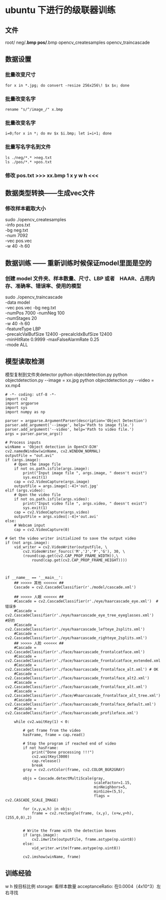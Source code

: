 # ubuntu 下进行的级联器训练
## 文件
root/
    neg/**.bmp
    pos/**.bmp
    opencv_createsamples
    opencv_traincascade
## 数据设置
### 批量改变尺寸
```
for x in *.jpg; do convert -resize 256x256\! $x $x; done
```
### 批量改变名字
```
rename "s/^/image_/" x.bmp
```
### 批量改变名字
```
i=0;for x in *; do mv $x $i.bmp; let i=i+1; done
```
### 批量写名字名到文件
```
ls ./neg/*.* >neg.txt
ls ./pos/*.* >pos.txt
```

### 修改 pos.txt >>> xx.bmp 1 x y w h <<<

## 数据类型转换——生成vec文件   
### 修改样本截取大小
sudo ./opencv_createsamples \
-info pos.txt \
-bg neg.txt \
-num 7092 \
-vec pos.vec \
-w 40 -h 60

## 数据训练 —— 重新训练时候保证model里面是空的
### 创建 model 文件夹、样本数量、尺寸、LBP 或者　HAAR、占用内存、准确率、错误率、使用的模型
sudo ./opencv_traincascade \
-data model \
-vec pos.vec -bg neg.txt \
-numPos 7000 -numNeg 100 \
-numStages 20 \
-w 40 -h 60 \
-featureType LBP \
-precalcValBufSize 12400 -precalcIdxBufSize 12400 \
-minHitRate 0.9999  -maxFalseAlarmRate 0.25 \
-mode ALL

## 模型读取检测
模型复制到文件夹detector
python objectdetection.py
python objectdetection.py --image = xx.jpg
python objectdetection.py --video = xx.mp4
``` objectdetection.py内容如下：
# -*- coding: utf-8 -*-
import cv2
import argparse
import sys
import numpy as np

parser = argparse.ArgumentParser(description='Object Detection')
parser.add_argument('--image', help='Path to image file.')
parser.add_argument('--video', help='Path to video file.')
args = parser.parse_args()

# Process inputs
winName = 'Object detection in OpenCV-DJH'
cv2.namedWindow(winName, cv2.WINDOW_NORMAL)
outputFile = "out.avi"
if (args.image):
    # Open the image file
    if not os.path.isfile(args.image):
        print("Input image file ", args.image, " doesn't exist")
        sys.exit(1)
    cap = cv2.VideoCapture(args.image)
    outputFile = args.image[:-4]+'out.jpg'
elif (args.video):
    # Open the video file
    if not os.path.isfile(args.video):
        print("Input video file ", args.video, " doesn't exist")
        sys.exit(1)
    cap = cv2.VideoCapture(args.video)
    outputFile = args.video[:-4]+'out.avi'
else:
    # Webcam input
    cap = cv2.VideoCapture(0)

# Get the video writer initialized to save the output video
if (not args.image):
    vid_writer = cv2.VideoWriter(outputFile, \
        cv2.VideoWriter_fourcc('M','J','P','G'), 30, \
        (round(cap.get(cv2.CAP_PROP_FRAME_WIDTH)),\
            round(cap.get(cv2.CAP_PROP_FRAME_HEIGHT))))



if __name__ == '__main__':   
    ## >>>>> 其他 <<<<<< ##
    Cascade = cv2.CascadeClassifier(r'./model/cascade.xml') 
    
    ## >>>>> 人眼 <<<<<< ##
    #Cascade = cv2.CascadeClassifier(r'./eye/haarcascade_eye.xml')  #错误多  
    #Cascade = cv2.CascadeClassifier(r'./eye/haarcascade_eye_tree_eyeglasses.xml')   #好的 
    #Cascade = cv2.CascadeClassifier(r'./eye/haarcascade_lefteye_2splits.xml')    
    #Cascade = cv2.CascadeClassifier(r'./eye/haarcascade_righteye_2splits.xml')    
    ## >>>>> 人脸 <<<<<< ##
    #Cascade = cv2.CascadeClassifier(r'./face/haarcascade_frontalcatface.xml') 
    #Cascade = cv2.CascadeClassifier(r'./face/haarcascade_frontalcatface_extended.xml') 
    #Cascade = cv2.CascadeClassifier(r'./face/haarcascade_frontalface_alt.xml') # OK
    #Cascade = cv2.CascadeClassifier(r'./face/haarcascade_frontalface_alt2.xml')
    #Cascade = cv2.CascadeClassifier(r'./face/haarcascade_frontalface_alt.xml')
    #Cascade = cv2.CascadeClassifier(r'./face/#haarcascade_frontalface_alt_tree.xml')
    #Cascade = cv2.CascadeClassifier(r'./face/haarcascade_frontalface_default.xml')
    #Cascade = cv2.CascadeClassifier(r'./face/haarcascade_profileface.xml')   

    while cv2.waitKey(1) < 0:
        
        # get frame from the video
        hasFrame, frame = cap.read()
        
        # Stop the program if reached end of video
        if not hasFrame:
            print("Done processing !!!")
            cv2.waitKey(3000)
            cap.release()
            break
        gray = cv2.cvtColor(frame, cv2.COLOR_BGR2GRAY)
        
        objs = Cascade.detectMultiScale(gray,
                                        scaleFactor=1.15,
                                        minNeighbors=5,
                                        minSize=(5,5),
                                        flags = cv2.CASCADE_SCALE_IMAGE)
        
        for (x,y,w,h) in objs:
            frame = cv2.rectangle(frame, (x,y), (x+w,y+h), (255,0,0),2)
            

        # Write the frame with the detection boxes
        if (args.image):
            cv2.imwrite(outputFile, frame.astype(np.uint8))
        else:
            vid_writer.write(frame.astype(np.uint8))

        cv2.imshow(winName, frame)

```


## 训练经验
w h 按目标比例
storage: 看样本数量
acceptanceRatio: 在0.0004（4x10^3）左右寻找
